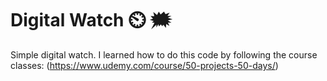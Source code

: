 # Digital Watch :timer_clock: :right_anger_bubble:

Simple digital watch. I learned how to do this code by following the course classes: (https://www.udemy.com/course/50-projects-50-days/)
